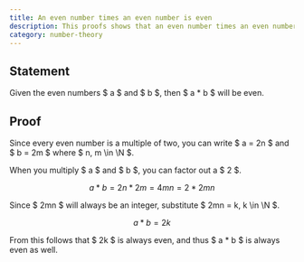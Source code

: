 ```yaml
---
title: An even number times an even number is even
description: This proofs shows that an even number times an even number will always be even.
category: number-theory
---
```


## Statement

Given the even numbers $ a $ and $ b $, then $ a * b $ will be even.

## Proof

Since every even number is a multiple of two, you can write $ a = 2n $ and $ b = 2m $ where $ n, m \in \N $.

When you multiply $ a $ and $ b $, you can factor out a $ 2 $.

$$ a * b = 2n * 2m = 4mn = 2 * 2mn $$

Since $ 2mn $ will always be an integer, substitute $ 2mn = k, k \in \N $.

$$ a * b = 2k $$

From this follows that $ 2k $ is always even, and thus $ a * b $ is always even as well.
